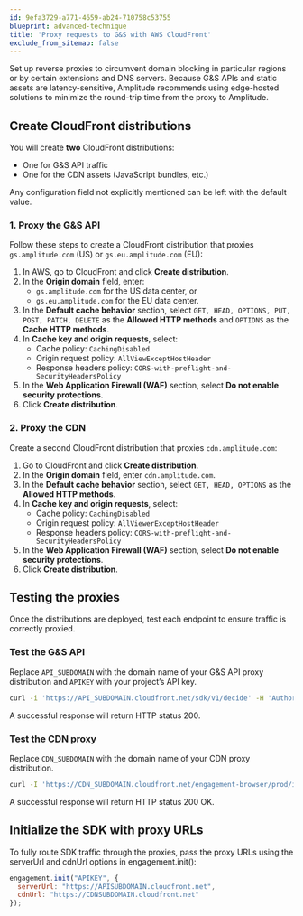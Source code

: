 ```yaml
---
id: 9efa3729-a771-4659-ab24-710758c53755
blueprint: advanced-technique
title: 'Proxy requests to G&S with AWS CloudFront'
exclude_from_sitemap: false
---
```


Set up reverse proxies to circumvent domain blocking in particular regions or by certain extensions and DNS servers. Because G&S APIs and static assets are latency-sensitive, Amplitude recommends using edge-hosted solutions to minimize the round-trip time from the proxy to Amplitude.

## Create CloudFront distributions

You will create **two** CloudFront distributions:

- One for G&S API traffic
- One for the CDN assets (JavaScript bundles, etc.)

Any configuration field not explicitly mentioned can be left with the default value.

### 1. Proxy the G&S API

Follow these steps to create a CloudFront distribution that proxies `gs.amplitude.com` (US) or `gs.eu.amplitude.com` (EU):

1. In AWS, go to CloudFront and click **Create distribution**.
2. In the **Origin domain** field, enter:
   - `gs.amplitude.com` for the US data center, or
   - `gs.eu.amplitude.com` for the EU data center.
3. In the **Default cache behavior** section, select `GET, HEAD, OPTIONS, PUT, POST, PATCH, DELETE` as the **Allowed HTTP methods** and `OPTIONS` as the **Cache HTTP methods**.
4. In **Cache key and origin requests**, select:
   - Cache policy: `CachingDisabled`
   - Origin request policy: `AllViewExceptHostHeader`
   - Response headers policy: `CORS-with-preflight-and-SecurityHeadersPolicy`
5. In the **Web Application Firewall (WAF)** section, select **Do not enable security protections**.
6. Click **Create distribution**.

### 2. Proxy the CDN

Create a second CloudFront distribution that proxies `cdn.amplitude.com`:

1. Go to CloudFront and click **Create distribution**.
2. In the **Origin domain** field, enter `cdn.amplitude.com`.
3. In the **Default cache behavior** section, select `GET, HEAD, OPTIONS` as the **Allowed HTTP methods**.
4. In **Cache key and origin requests**, select:
   - Cache policy: `CachingDisabled`
   - Origin request policy: `AllViewerExceptHostHeader`
   - Response headers policy: `CORS-with-preflight-and-SecurityHeadersPolicy`
5. In the **Web Application Firewall (WAF)** section, select **Do not enable security protections**.
6. Click **Create distribution**.

## Testing the proxies

Once the distributions are deployed, test each endpoint to ensure traffic is correctly proxied.

### Test the G&S API

Replace `API_SUBDOMAIN` with the domain name of your G&S API proxy distribution and `APIKEY` with your project’s API key.

```bash
curl -i 'https://API_SUBDOMAIN.cloudfront.net/sdk/v1/decide' -H 'Authorization: Api-Key APIKEY'
```

A successful response will return HTTP status 200.

### Test the CDN proxy

Replace `CDN_SUBDOMAIN` with the domain name of your CDN proxy distribution.

```bash
curl -I 'https://CDN_SUBDOMAIN.cloudfront.net/engagement-browser/prod/index.min.js.gz'
```

A successful response will return HTTP status 200 OK.

## Initialize the SDK with proxy URLs

To fully route SDK traffic through the proxies, pass the proxy URLs using the serverUrl and cdnUrl options in engagement.init():

```js
engagement.init("APIKEY", {
  serverUrl: "https://APISUBDOMAIN.cloudfront.net",
  cdnUrl: "https://CDNSUBDOMAIN.cloudfront.net"
});
```
